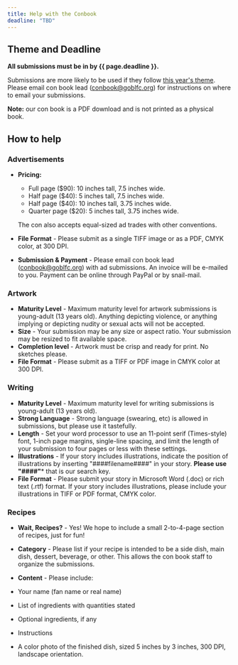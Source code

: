 ```yaml
---
title: Help with the Conbook
deadline: "TBD"
---
```

## Theme and Deadline

**All submissions must be in by {{ page.deadline }}.**

Submissions are more likely to be used if they follow <a href="/theme/">this year's theme</a>. Please email con book lead (<a href="mailto:conbook@goblfc.org">conbook@goblfc.org</a>) for instructions on where to email your submissions.

**Note:** our con book is a PDF download and is not printed as a physical book.

## How to help

### Advertisements

- **Pricing:**
  - Full page ($90): 10 inches tall, 7.5 inches wide.
  - Half page ($40): 5 inches tall, 7.5 inches wide.
  - Half page ($40): 10 inches tall, 3.75 inches wide.
  - Quarter page ($20): 5 inches tall, 3.75 inches wide.
  
  The con also accepts equal-sized ad trades with other conventions.

- **File Format** - Please submit as a single TIFF image or as a PDF, CMYK color, at 300 DPI.
- **Submission &amp; Payment** - Please email con book lead (<a href="mailto:conbook@goblfc.org">conbook@goblfc.org</a>) with ad submissions. An invoice will be e-mailed to you. Payment can be online through PayPal or by snail-mail.


### Artwork

- **Maturity Level** - Maximum maturity level for artwork submissions is young-adult (13 years old). Anything depicting violence, or anything implying or depicting nudity or sexual acts will not be accepted.
- **Size** - Your submission may be any size or aspect ratio. Your submission may be resized to fit available space.
- **Completion level** - Artwork must be crisp and ready for print. No sketches please.
- **File Format** - Please submit as a TIFF or PDF image in CMYK color at 300 DPI.

### Writing

- **Maturity Level** - Maximum maturity level for writing submissions is young-adult (13 years old).
- **Strong Language** - Strong language (swearing, etc) is allowed in submissions, but please use it tastefully.
- **Length** - Set your word processor to use an 11-point serif (Times-style) font, 1-inch page margins, single-line spacing, and limit the length of your submission to four pages or less with these settings.
- **Illustrations** - If your story includes illustrations, indicate the position of illustrations by inserting "####filename####" in your story. **Please use "####"*** that is our search key.
- **File Format** - Please submit your story in Microsoft Word (.doc) or rich text (.rtf) format. If your story includes illustrations, please include your illustrations in TIFF or PDF format, CMYK color.

### Recipes

- **Wait, Recipes?** - Yes! We hope to include a small 2-to-4-page section of recipes, just for fun!
- **Category** - Please list if your recipe is intended to be a side dish, main dish, dessert, beverage, or other. This allows the con book staff to organize the submissions.
- **Content** - Please include:

 - Your name (fan name or real name)
 - List of ingredients with quantities stated
 - Optional ingredients, if any
 - Instructions
 - A color photo of the finished dish, sized 5 inches by 3 inches, 300 DPI, landscape orientation.